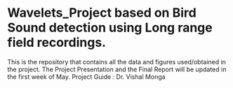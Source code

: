 # Wavelets_Project based on Bird Sound detection using Long range field recordings.
This is the repository that contains all the data and figures used/obtained in the project.
The Project Presentation and the Final Report will be updated in the first week of May.
Project Guide : Dr. Vishal Monga
